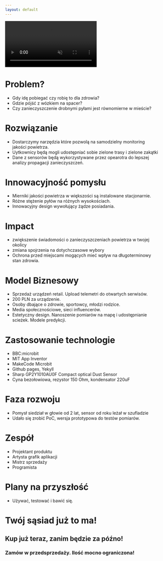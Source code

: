 ```yaml
---
layout: default
---
```

<video class="background" autoplay loop muted playsinline>
  <source src="{{ site.baseurl }}/assets/trees.mp4" type="video/mp4">
  Your browser does not support the video tag.
</video>

# Problem?

 * Gdy idę pobiegać czy robię to dla zdrowia?
 * Gdzie pójść z wózkiem na spacer?
 * Czy zanieczyszczenie drobnymi pyłami jest równomierne w mieście?

# Rozwiązanie

 * Dostarczymy narzędzia które pozwolą na samodzielny monitoring jakości powietrza.
 * Uytkownicy będą mogli udostępniać sobie zielone trasy i zielone zakątki
 * Dane z sensorów będą wykorzystywane przez opearotra do lepszej analizy propagacji zanieczyszczeń.

# Innowacyjność pomysłu

* Mierniki jakości powietrza w większości są instalowane stacjonarnie.
* Różne stężenie pyłów na różnych wysokościach.
* Innowacyjny design wywołujący żądze posiadania.

# Impact

 * zwiększenie świadomości o zanieczyszczeniach powietrza w twojej okolicy
 * zmiana spojrzenia na dotychczasowe wybory
 * Ochrona przed miejscami mogących mieć wpływ na długoterminowy stan zdrowia.

# Model Biznesowy

* Sprzedaż urządzeń retail. Upload telemetri do otwartych serwisów.
* 200 PLN za urządzenie.
* Osoby dbające o zdrowie, sportowcy, młodzi rodzice.
* Media społecznościowe, sieci influencerów.
* Estetyczny design. Nanoszenie pomiarów na mapę i udostępnianie scieżek. Modele predykcji.

# Zastosowanie technologie

 * BBC:microbit
 * MIT App Inventor
 * MakeCode Microbit
 * Github pages, Yekyll
 * Sharp GP2Y1010AU0F Compact optical Dust Sensor
 * Cyna bezołowiowa, rezystor 150 Ohm, kondensator 220uF

# Faza rozwoju

 * Pomysł siedział w głowie od 2 lat, sensor od roku leżał w szufladzie
 * Udało się zrobić PoC, wersja prototypowa do testów pomiarów.

# Zespół

 * Projektant produktu
 * Artysta grafik aplikacji
 * Mistrz sprzedaży
 * Programista

# Plany na przyszłość

* Używać, testować i bawić się.

# Twój sąsiad już to ma!
## Kup już teraz, zanim będzie za późno!
### Zamów w przedsprzedaży. Ilość mocno ograniczona!
```
